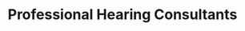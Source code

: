 ---
title: "Professional Hearing Consultants"
url: /sun-lakes/professional-hearing-consultants/
shop: hearing aids
---